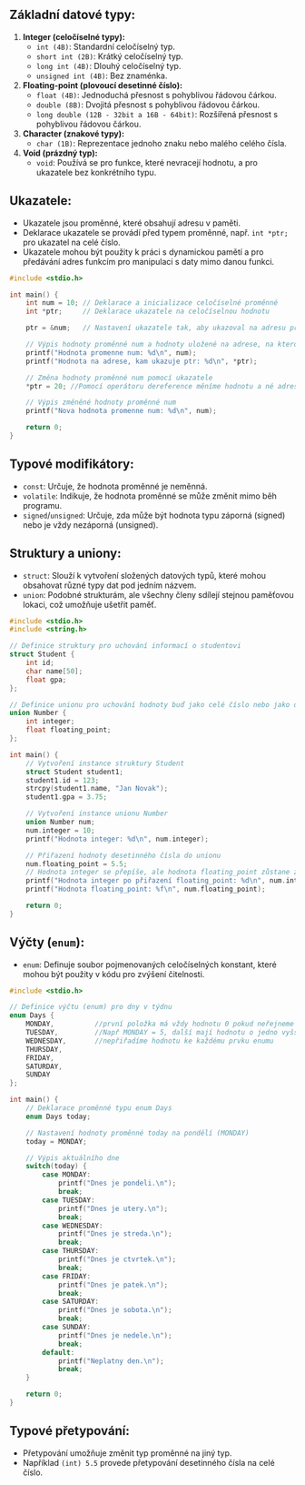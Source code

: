 ## **Základní datové typy:**

1. **Integer (celočíselné typy):**
    - `int (4B)`: Standardní celočíselný typ.
    - `short int (2B)`: Krátký celočíselný typ.
    - `long int (4B)`: Dlouhý celočíselný typ.
    - `unsigned int (4B)`: Bez znaménka.
2. **Floating-point (plovoucí desetinné číslo):**
    - `float (4B)`: Jednoduchá přesnost s pohyblivou řádovou čárkou.
    - `double (8B)`: Dvojitá přesnost s pohyblivou řádovou čárkou.
    - `long double (12B - 32bit a 16B - 64bit)`: Rozšířená přesnost s pohyblivou řádovou čárkou.
3. **Character (znakové typy):**
    - `char (1B)`: Reprezentace jednoho znaku nebo malého celého čísla.
4. **Void (prázdný typ):**
    - `void`: Používá se pro funkce, které nevracejí hodnotu, a pro ukazatele bez konkrétního typu.

## Ukazatele:

- Ukazatele jsou proměnné, které obsahují adresu v paměti.
- Deklarace ukazatele se provádí před typem proměnné, např. `int *ptr;` pro ukazatel na celé číslo.
- Ukazatele mohou být použity k práci s dynamickou pamětí a pro předávání adres funkcím pro manipulaci s daty mimo danou funkci.
```C
#include <stdio.h>

int main() {
    int num = 10; // Deklarace a inicializace celočíselné proměnné
    int *ptr;     // Deklarace ukazatele na celočíselnou hodnotu

    ptr = &num;   // Nastavení ukazatele tak, aby ukazoval na adresu proměnné num

    // Výpis hodnoty proměnné num a hodnoty uložené na adrese, na kterou ukazuje ptr
    printf("Hodnota promenne num: %d\n", num);
    printf("Hodnota na adrese, kam ukazuje ptr: %d\n", *ptr);

    // Změna hodnoty proměnné num pomocí ukazatele
    *ptr = 20; //Pomocí operátoru dereference měníme hodnotu a né adresu

    // Výpis změněné hodnoty proměnné num
    printf("Nova hodnota promenne num: %d\n", num);

    return 0;
}

```
## Typové modifikátory:

- `const`: Určuje, že hodnota proměnné je neměnná.
- `volatile`: Indikuje, že hodnota proměnné se může změnit mimo běh programu.
- `signed`/`unsigned`: Určuje, zda může být hodnota typu záporná (signed) nebo je vždy nezáporná (unsigned).

## Struktury a uniony:

- `struct`: Slouží k vytvoření složených datových typů, které mohou obsahovat různé typy dat pod jedním názvem.
- `union`: Podobné strukturám, ale všechny členy sdílejí stejnou paměťovou lokaci, což umožňuje ušetřit paměť.
```C
#include <stdio.h>
#include <string.h>

// Definice struktury pro uchování informací o studentovi
struct Student {
    int id;
    char name[50];
    float gpa;
};

// Definice unionu pro uchování hodnoty buď jako celé číslo nebo jako desetinné číslo
union Number {
    int integer;
    float floating_point;
};

int main() {
    // Vytvoření instance struktury Student
    struct Student student1;
    student1.id = 123;
    strcpy(student1.name, "Jan Novak");
    student1.gpa = 3.75;

    // Vytvoření instance unionu Number
    union Number num;
    num.integer = 10;
    printf("Hodnota integer: %d\n", num.integer);

    // Přiřazení hodnoty desetinného čísla do unionu
    num.floating_point = 5.5;
    // Hodnota integer se přepíše, ale hodnota floating_point zůstane zachována
    printf("Hodnota integer po přiřazení floating_point: %d\n", num.integer);
    printf("Hodnota floating_point: %f\n", num.floating_point);

    return 0;
}
```
## Výčty (`enum`):

- `enum`: Definuje soubor pojmenovaných celočíselných konstant, které mohou být použity v kódu pro zvýšení čitelnosti.

```C
#include <stdio.h>

// Definice výčtu (enum) pro dny v týdnu
enum Days {
	MONDAY,          //první položka má vždy hodnotu 0 pokud neřejneme jinak
    TUESDAY,         //Např MONDAY = 5, další mají hodnotu o jedno vyšší, pokud 
    WEDNESDAY,       //nepřiřadíme hodnotu ke každému prvku enumu
    THURSDAY,
    FRIDAY,
    SATURDAY,
    SUNDAY
};

int main() {
    // Deklarace proměnné typu enum Days
    enum Days today;

    // Nastavení hodnoty proměnné today na pondělí (MONDAY)
    today = MONDAY;

    // Výpis aktuálního dne
    switch(today) {
        case MONDAY:
            printf("Dnes je pondeli.\n");
            break;
        case TUESDAY:
            printf("Dnes je utery.\n");
            break;
        case WEDNESDAY:
            printf("Dnes je streda.\n");
            break;
        case THURSDAY:
            printf("Dnes je ctvrtek.\n");
            break;
        case FRIDAY:
            printf("Dnes je patek.\n");
            break;
        case SATURDAY:
            printf("Dnes je sobota.\n");
            break;
        case SUNDAY:
            printf("Dnes je nedele.\n");
            break;
        default:
            printf("Neplatny den.\n");
            break;
    }

    return 0;
}

```

## Typové přetypování:

- Přetypování umožňuje změnit typ proměnné na jiný typ.
- Například `(int) 5.5` provede přetypování desetinného čísla na celé číslo.